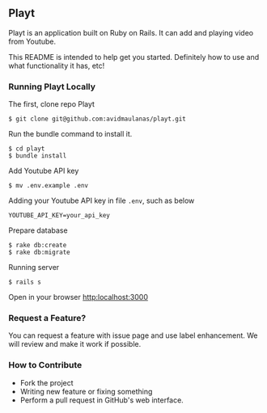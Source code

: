 ## Playt
Playt is an application built on Ruby on Rails. It can add and playing video from Youtube.

This README is intended to help get you started. Definitely how to use and what functionality it has, etc! 

### Running Playt Locally
The first, clone repo Playt
```
$ git clone git@github.com:avidmaulanas/playt.git
```

Run the bundle command to install it.
```
$ cd playt
$ bundle install
```

Add Youtube API key
```
$ mv .env.example .env
```

Adding your Youtube API key in file `.env`, such as below
```
YOUTUBE_API_KEY=your_api_key
```

Prepare database
```
$ rake db:create
$ rake db:migrate
```

Running server
```
$ rails s
```

Open in your browser [http:localhost:3000](http:localhost:3000)


### Request a Feature?

You can request a feature with issue page and use label enhancement. We will review and make it work if possible.

### How to Contribute

* Fork the project
* Writing new feature or fixing something
* Perform a pull request in GitHub's web interface.
